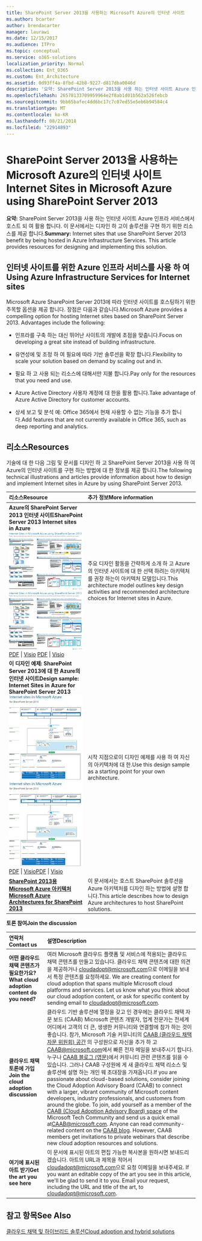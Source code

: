 ```yaml
---
title: SharePoint Server 2013을 사용하는 Microsoft Azure의 인터넷 사이트
ms.author: bcarter
author: brendacarter
manager: laurawi
ms.date: 12/15/2017
ms.audience: ITPro
ms.topic: conceptual
ms.service: o365-solutions
localization_priority: Normal
ms.collection: Ent_O365
ms.custom: Ent_Architecture
ms.assetid: 0d93ff4a-8fbd-42b8-9227-d817dba0046d
description: '요약: SharePoint Server 2013을 사용 하는 인터넷 사이트 Azure 인프라 서비스에서 호스트 되 여 활용 합니다. 이 문서에서는 디자인 하 고이 솔루션을 구현 하기 위한 리소스를 제공 합니다.'
ms.openlocfilehash: 26578133709959964e2f8ab1d01b562a526febcb
ms.sourcegitcommit: 9bb65bafec4dd6bc17c7c07ed55e5eb6b94584c4
ms.translationtype: MT
ms.contentlocale: ko-KR
ms.lasthandoff: 08/21/2018
ms.locfileid: "22914893"
---
```

# <a name="internet-sites-in-microsoft-azure-using-sharepoint-server-2013"></a><span data-ttu-id="ca65b-104">SharePoint Server 2013을 사용하는 Microsoft Azure의 인터넷 사이트</span><span class="sxs-lookup"><span data-stu-id="ca65b-104">Internet Sites in Microsoft Azure using SharePoint Server 2013</span></span>

 <span data-ttu-id="ca65b-p102">**요약:** SharePoint Server 2013을 사용 하는 인터넷 사이트 Azure 인프라 서비스에서 호스트 되 여 활용 합니다. 이 문서에서는 디자인 하 고이 솔루션을 구현 하기 위한 리소스를 제공 합니다.</span><span class="sxs-lookup"><span data-stu-id="ca65b-p102">**Summary:** Internet sites that use SharePoint Server 2013 benefit by being hosted in Azure Infrastructure Services. This article provides resources for designing and implementing this solution.</span></span>
  
## <a name="using-azure-infrastructure-services-for-internet-sites"></a><span data-ttu-id="ca65b-107">인터넷 사이트를 위한 Azure 인프라 서비스를 사용 하 여</span><span class="sxs-lookup"><span data-stu-id="ca65b-107">Using Azure Infrastructure Services for Internet sites</span></span>

<span data-ttu-id="ca65b-p103">Microsoft Azure SharePoint Server 2013에 따라 인터넷 사이트를 호스팅하기 위한 주목할 옵션을 제공 합니다. 장점은 다음과 같습니다.</span><span class="sxs-lookup"><span data-stu-id="ca65b-p103">Microsoft Azure provides a compelling option for hosting Internet sites based on SharePoint Server 2013. Advantages include the following:</span></span>
  
- <span data-ttu-id="ca65b-110">인프라를 구축 하는 대신 뛰어난 사이트의 개발에 초점을 맞춥니다.</span><span class="sxs-lookup"><span data-stu-id="ca65b-110">Focus on developing a great site instead of building infrastructure.</span></span>
    
- <span data-ttu-id="ca65b-111">유연성에 및 조정 하 여 필요에 따라 기반 솔루션을 확장 합니다.</span><span class="sxs-lookup"><span data-stu-id="ca65b-111">Flexibility to scale your solution based on demand by scaling out and in.</span></span>
    
- <span data-ttu-id="ca65b-112">필요 하 고 사용 되는 리소스에 대해서만 지불 합니다.</span><span class="sxs-lookup"><span data-stu-id="ca65b-112">Pay only for the resources that you need and use.</span></span>
    
- <span data-ttu-id="ca65b-113">Azure Active Directory 사용자 계정에 대 한을 활용 합니다.</span><span class="sxs-lookup"><span data-stu-id="ca65b-113">Take advantage of Azure Active Directory for customer accounts.</span></span>
    
- <span data-ttu-id="ca65b-114">상세 보고 및 분석 예: Office 365에서 현재 사용할 수 없는 기능을 추가 합니다.</span><span class="sxs-lookup"><span data-stu-id="ca65b-114">Add features that are not currently available in Office 365, such as deep reporting and analytics.</span></span>
    
## <a name="resources"></a><span data-ttu-id="ca65b-115">리소스</span><span class="sxs-lookup"><span data-stu-id="ca65b-115">Resources</span></span>

<span data-ttu-id="ca65b-116">기술에 대 한 다음 그림 및 문서를 디자인 하 고 SharePoint Server 2013을 사용 하 여 Azure의 인터넷 사이트를 구현 하는 방법에 대 한 정보를 제공 합니다.</span><span class="sxs-lookup"><span data-stu-id="ca65b-116">The following technical illustrations and articles provide information about how to design and implement Internet sites in Azure by using SharePoint Server 2013.</span></span>
  
|<span data-ttu-id="ca65b-117">**리소스**</span><span class="sxs-lookup"><span data-stu-id="ca65b-117">**Resource**</span></span>|<span data-ttu-id="ca65b-118">**추가 정보**</span><span class="sxs-lookup"><span data-stu-id="ca65b-118">**More information**</span></span>|
|:-----|:-----|
|<span data-ttu-id="ca65b-119">**Azure의 SharePoint Server 2013 인터넷 사이트**</span><span class="sxs-lookup"><span data-stu-id="ca65b-119">**SharePoint Server 2013 Internet sites in Azure**</span></span> <br/> <span data-ttu-id="ca65b-120">[![SharePoint를 사용 하 여 Azure의 인터넷 사이트의 이미지](media/MS-AZ-SPInternetSites.jpg)          ](https://go.microsoft.com/fwlink/p/?LinkId=392552)</span><span class="sxs-lookup"><span data-stu-id="ca65b-120">[![Image of Internet sites in Azure using SharePoint](media/MS-AZ-SPInternetSites.jpg)          ](https://go.microsoft.com/fwlink/p/?LinkId=392552)</span></span> <br/> <span data-ttu-id="ca65b-121">[PDF](https://go.microsoft.com/fwlink/p/?LinkId=392552) \| [           ](https://go.microsoft.com/fwlink/p/?LinkId=392551) [Visio](https://go.microsoft.com/fwlink/p/?LinkId=392551)  </span><span class="sxs-lookup"><span data-stu-id="ca65b-121">[PDF](https://go.microsoft.com/fwlink/p/?LinkId=392552)  \| [          ](https://go.microsoft.com/fwlink/p/?LinkId=392551)[Visio](https://go.microsoft.com/fwlink/p/?LinkId=392551)</span></span> <br/> |<span data-ttu-id="ca65b-122">주요 디자인 활동을 간략하게 소개 하 고 Azure의 인터넷 사이트에 대 한 선택 하려는 아키텍처를 권장 하는이 아키텍처 모델입니다.</span><span class="sxs-lookup"><span data-stu-id="ca65b-122">This architecture model outlines key design activities and recommended architecture choices for Internet sites in Azure.</span></span>  <br/> |
|<span data-ttu-id="ca65b-123">**이 디자인 예제: SharePoint Server 2013에 대 한 Azure의 인터넷 사이트**</span><span class="sxs-lookup"><span data-stu-id="ca65b-123">**Design sample: Internet Sites in Azure for SharePoint Server 2013**</span></span> <br/> <span data-ttu-id="ca65b-124">[![이 디자인 예제 이미지: SharePoint 2013에 대 한 Microsoft Azure의 인터넷 사이트](media/MS-AZ-InternetSitesDesignSample.jpg)          ](https://go.microsoft.com/fwlink/p/?LinkId=392549)</span><span class="sxs-lookup"><span data-stu-id="ca65b-124">[![Image of the Design sample: Internet sites in Microsoft Azure for SharePoint 2013](media/MS-AZ-InternetSitesDesignSample.jpg)          ](https://go.microsoft.com/fwlink/p/?LinkId=392549)</span></span> <br/> <span data-ttu-id="ca65b-125">[PDF](https://go.microsoft.com/fwlink/p/?LinkId=392549)  \| [Visio](https://go.microsoft.com/fwlink/p/?LinkId=392548)</span><span class="sxs-lookup"><span data-stu-id="ca65b-125">[PDF](https://go.microsoft.com/fwlink/p/?LinkId=392549)  \| [Visio](https://go.microsoft.com/fwlink/p/?LinkId=392548)</span></span> <br/> |<span data-ttu-id="ca65b-126">시작 지점으로이 디자인 예제를 사용 하 여 자신의 아키텍처에 대 한.</span><span class="sxs-lookup"><span data-stu-id="ca65b-126">Use this design sample as a starting point for your own architecture.</span></span>  <br/> |
|<span data-ttu-id="ca65b-127">**[SharePoint 2013용 Microsoft Azure 아키텍처](microsoft-azure-architectures-for-sharepoint-2013.md)**</span><span class="sxs-lookup"><span data-stu-id="ca65b-127">**[Microsoft Azure Architectures for SharePoint 2013](microsoft-azure-architectures-for-sharepoint-2013.md)**</span></span> <br/> |<span data-ttu-id="ca65b-128">이 문서에서는 호스트 SharePoint 솔루션을 Azure 아키텍처를 디자인 하는 방법에 설명 합니다.</span><span class="sxs-lookup"><span data-stu-id="ca65b-128">This article describes how to design Azure architectures to host SharePoint solutions.</span></span>  <br/> |

   
<span data-ttu-id="ca65b-129">**토론 참여**</span><span class="sxs-lookup"><span data-stu-id="ca65b-129">**Join the discussion**</span></span>

|<span data-ttu-id="ca65b-130">**연락처**</span><span class="sxs-lookup"><span data-stu-id="ca65b-130">**Contact us**</span></span>|<span data-ttu-id="ca65b-131">**설명**</span><span class="sxs-lookup"><span data-stu-id="ca65b-131">**Description**</span></span>|
|:-----|:-----|
|<span data-ttu-id="ca65b-132">**어떤 클라우드 채택 콘텐츠가 필요한가요?**</span><span class="sxs-lookup"><span data-stu-id="ca65b-132">**What cloud adoption content do you need?**</span></span> <br/> |<span data-ttu-id="ca65b-p104">여러 Microsoft 클라우드 플랫폼 및 서비스에 적용되는 클라우드 채택 콘텐츠를 만들고 있습니다. 클라우드 채택 콘텐츠에 대한 의견을 제공하거나 [cloudadopt@microsoft.com](mailto:cloudadopt@microsoft.com?Subject=[Cloud%20Adoption%20Content%20Feedback]:%20)으로 이메일을 보내서 특정 콘텐츠를 요청하세요.  </span><span class="sxs-lookup"><span data-stu-id="ca65b-p104">We are creating content for cloud adoption that spans multiple Microsoft cloud platforms and services. Let us know what you think about our cloud adoption content, or ask for specific content by sending email to [cloudadopt@microsoft.com](mailto:cloudadopt@microsoft.com?Subject=[Cloud%20Adoption%20Content%20Feedback]:%20).  </span></span><br/> |
|<span data-ttu-id="ca65b-135">**클라우드 채택 토론에 가입**</span><span class="sxs-lookup"><span data-stu-id="ca65b-135">**Join the cloud adoption discussion**</span></span> <br/> |<span data-ttu-id="ca65b-p105">클라우드 기반 솔루션에 열정을 갖고 인 경우에는 클라우드 채택 자문 보드 (CAAB) Microsoft 콘텐츠 개발자, 업계 전문가는 전세계 어디에서 고객의 더 큰, 생생한 커뮤니티와 연결할에 참가 하는 것이 좋습니다. 참가, Microsoft 기술 커뮤니티의 [CAAB (클라우드 채택 자문 위원회) 공간](https://aka.ms/caab) 의 구성원으로 자신을 추가 하 고[CAAB@microsoft.com](mailto:caab@microsoft.com?Subject=I%20just%20joined%20the%20Cloud%20Adoption%20Advisory%20Board!)에서 빠른 전자 메일을 보내주시기 합니다. 누구나 [CAAB 블로그 (영문)](https://blogs.technet.com/b/solutions_advisory_board/)에서 커뮤니티 관련 콘텐츠를 읽을 수 있습니다. 그러나 CAAB 구성원에 게 새 클라우드 채택 리소스 및 솔루션에 설명 하는 개인 웨 초대장을 가져옵니다.</span><span class="sxs-lookup"><span data-stu-id="ca65b-p105">If you are passionate about cloud-based solutions, consider joining the Cloud Adoption Advisory Board (CAAB) to connect with a larger, vibrant community of Microsoft content developers, industry professionals, and customers from around the globe. To join, add yourself as a member of the [CAAB (Cloud Adoption Advisory Board) space](https://aka.ms/caab) of the Microsoft Tech Community and send us a quick email at[CAAB@microsoft.com](mailto:caab@microsoft.com?Subject=I%20just%20joined%20the%20Cloud%20Adoption%20Advisory%20Board!). Anyone can read community-related content on the [CAAB blog](https://blogs.technet.com/b/solutions_advisory_board/). However, CAAB members get invitations to private webinars that describe new cloud adoption resources and solutions.  </span></span><br/> |
|<span data-ttu-id="ca65b-140">**여기에 표시된 아트 받기**</span><span class="sxs-lookup"><span data-stu-id="ca65b-140">**Get the art you see here**</span></span> <br/> |<span data-ttu-id="ca65b-p106">이 문서에 표시된 아트의 편집 가능한 복사본을 원하시면 보내드리겠습니다. 아트의 URL과 제목을 적어서 [cloudadopt@microsoft.com](mailto:cloudadopt@microsoft.com?subject=[Art%20Request]:%20)으로 요청 이메일을 보내주세요.  </span><span class="sxs-lookup"><span data-stu-id="ca65b-p106">If you want an editable copy of the art you see in this article, we'll be glad to send it to you. Email your request, including the URL and title of the art, to [cloudadopt@microsoft.com](mailto:cloudadopt@microsoft.com?subject=[Art%20Request]:%20).  </span></span><br/> |
   
## <a name="see-also"></a><span data-ttu-id="ca65b-143">참고 항목</span><span class="sxs-lookup"><span data-stu-id="ca65b-143">See Also</span></span>

[<span data-ttu-id="ca65b-144">클라우드 채택 및 하이브리드 솔루션</span><span class="sxs-lookup"><span data-stu-id="ca65b-144">Cloud adoption and hybrid solutions</span></span>](cloud-adoption-and-hybrid-solutions.md)



